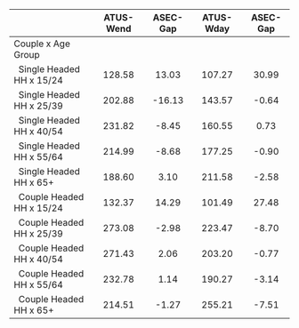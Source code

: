 
|                      |    ATUS-Wend |     ASEC-Gap |    ATUS-Wday |     ASEC-Gap |
| -------------------- | :----------: | :----------: | :----------: | :----------: |
| Couple x Age Group   |              |              |              |              |
| &nbsp;&nbsp;Single Headed HH x 15/24 |       128.58 |        13.03 |       107.27 |        30.99 |
| &nbsp;&nbsp;Single Headed HH x 25/39 |       202.88 |       -16.13 |       143.57 |        -0.64 |
| &nbsp;&nbsp;Single Headed HH x 40/54 |       231.82 |        -8.45 |       160.55 |         0.73 |
| &nbsp;&nbsp;Single Headed HH x 55/64 |       214.99 |        -8.68 |       177.25 |        -0.90 |
| &nbsp;&nbsp;Single Headed HH x 65+ |       188.60 |         3.10 |       211.58 |        -2.58 |
| &nbsp;&nbsp;Couple Headed HH x 15/24 |       132.37 |        14.29 |       101.49 |        27.48 |
| &nbsp;&nbsp;Couple Headed HH x 25/39 |       273.08 |        -2.98 |       223.47 |        -8.70 |
| &nbsp;&nbsp;Couple Headed HH x 40/54 |       271.43 |         2.06 |       203.20 |        -0.77 |
| &nbsp;&nbsp;Couple Headed HH x 55/64 |       232.78 |         1.14 |       190.27 |        -3.14 |
| &nbsp;&nbsp;Couple Headed HH x 65+ |       214.51 |        -1.27 |       255.21 |        -7.51 |

